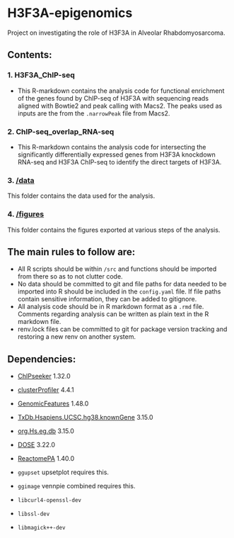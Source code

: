 # H3F3A-epigenomics

Project on investigating the role of H3F3A in Alveolar Rhabdomyosarcoma.

## Contents:
### 1. H3F3A_ChIP-seq
- This R-markdown contains the analysis code for functional enrichment of the genes found by ChIP-seq of H3F3A with sequencing reads aligned with Bowtie2 and peak calling with Macs2. The peaks used as inputs are the from the `.narrowPeak` file from Macs2.

### 2. ChIP-seq_overlap_RNA-seq
- This R-markdown contains the analysis code for intersecting the significantly differentially expressed genes from H3F3A knockdown RNA-seq and H3F3A ChIP-seq to identify the direct targets of H3F3A.

### 3. [/data](./data)
This folder contains the data used for the analysis.

### 4. [/figures](./figures)
This folder contains the figures exported at various steps of the analysis.

## The main rules to follow are:
- All R scripts should be within `/src` and functions should be imported from there so as to not clutter code.
- No data should be committed to git and file paths for data needed to be imported into R should be included in the `config.yaml` file. If file paths contain sensitive information, they can be added to gitignore.
- All analysis code should be in R markdown format as a `.rmd` file. Comments regarding analysis can be written as plain text in the R markdown file.
- renv.lock files can be committed to git for package version tracking and restoring a new renv on another system.


## Dependencies:

- [ChIPseeker](https://bioconductor.org/packages/release/bioc/html/ChIPseeker.html) 1.32.0

- [clusterProfiler](https://bioconductor.org/packages/release/bioc/html/clusterProfiler.html) 4.4.1

- [GenomicFeatures](https://bioconductor.org/packages/release/bioc/html/GenomicFeatures.html) 1.48.0

- [TxDb.Hsapiens.UCSC.hg38.knownGene](https://bioconductor.org/packages/release/data/annotation/html/TxDb.Hsapiens.UCSC.hg38.knownGene.html) 3.15.0

- [org.Hs.eg.db](https://bioconductor.org/packages/release/data/annotation/html/org.Hs.eg.db.html) 3.15.0

- [DOSE](https://bioconductor.org/packages/release/bioc/html/DOSE.html) 3.22.0

- [ReactomePA](https://bioconductor.org/packages/release/bioc/html/ReactomePA.html) 1.40.0

- `ggupset` upsetplot requires this.

- `ggimage` vennpie combined requires this.

- `libcurl4-openssl-dev`

- `libssl-dev`

- `libmagick++-dev`
